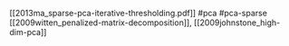 [[2013ma_sparse-pca-iterative-thresholding.pdf]]
#pca #pca-sparse
[[2009witten_penalized-matrix-decomposition]], [[2009johnstone_high-dim-pca]]


